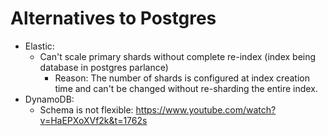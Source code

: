 # Alternatives to Postgres

- Elastic:
    - Can't scale primary shards without complete re-index (index being database in postgres parlance)
        - Reason: The number of shards is configured at index creation time and can't be changed without re-sharding the entire index.
- DynamoDB:
    - Schema is not flexible: https://www.youtube.com/watch?v=HaEPXoXVf2k&t=1762s